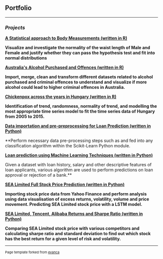## Portfolio

---

### *Projects*

**[A Statistical approach to Body Measurements (written in R)](/pdf/Body_Measurement_investigation.pdf)**

**Visualize and investigate the normality of the waist length of Male and Female and justify whether they can pass the hypothesis test and fit into normal distributions**

**[Australia's Alcohol Purchased and Offences (written in R)](/pdf/Data_wrangling_assignment_2.pdf)**

**Import, merge, clean and transform different datasets related to alcohol purchased and criminal offences to understand and visualize if more alcohol could lead to higher criminal offences in Australia.** 

**[Chickenpox across the years in Hungary (written in R)](/pdf/TSA_Group_Assignment.pdf)**

**Identification of trend, randomness, normality of trend, and modelling the most appropriate time series model to fit the time series data of Hungary from 2005 to 2015.**  

**[Data importation and pre-preprocessing for Loan Prediction (written in Python)](/pdf/Phase1_Group35.html)**

**Perform necessary data pre-processing steps such as  and fed into any classification algorithm within the Scikit-Learn Python module.

**[Loan prediction using Machine Learning Techniques (written in Python)](/pdf/Phase2_Group35.html)**

Given a dataset with loan history, salary and other descriptive features of loan applicants, various algorithm are used to perform predictions on loan approval or rejection of a bank.**

**[SEA Limited Full Stock Price Prediction (written in Python)](/pdf/SEA_Limited_Stock_price_prediction.html)**

**Importing stock price data from Yahoo Finance and perform analysis using data visualisation of excess returns, volatility, volume and price movement. Predicting SEA Limited stock price with a LSTM model.** 

**[SEA Limited, Tencent, Alibaba Returns and Sharpe Ratio (written in Python)](/pdf/SEA.html)**

**Comparing SEA Limited stock price with various competitors and calculating sharpe ratio and standard deviation to find out which stock has the best return for a given level of risk and volatility.**


---
<p style="font-size:11px">Page template forked from <a href="https://github.com/evanca/quick-portfolio">evanca</a></p>

